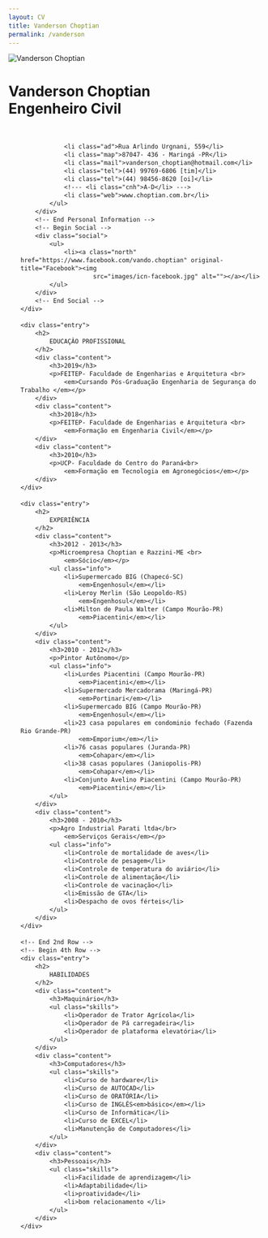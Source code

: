 ```yaml
---
layout: CV
title: Vanderson Choptian
permalink: /vanderson
---
```


<div id="paper-mid">
    <div class="entry">
        <!-- Begin Image -->
        <img class="portrait"
             src="https://scontent.fpmw1-1.fna.fbcdn.net/v/t1.0-9/46315068_2226975534001680_1293611576523227136_n.jpg?_nc_cat=101&_nc_ht=scontent.fpmw1-1.fna&oh=fe54b6c73b77452286365958a2d7b6d3&oe=5CD2A095"
             alt="Vanderson Choptian">
        <!-- End Image -->
        <!-- Begin Personal Information -->
        <div class="self">
            <h1>
                Vanderson Choptian
                <br>
                <span>Engenheiro Civil</span>
            </h1>
             <br>
            <ul>
                
                <li class="ad">Rua Arlindo Urgnani, 559</li>
                <li class="map">87047- 436 - Maringá -PR</li>
                <li class="mail">vanderson_choptian@hotmail.com</li>
                <li class="tel">(44) 99769-6806 [tim]</li>
                <li class="tel">(44) 98456-8620 [oi]</li>
                <!--- <li class="cnh">A-D</li> --->
                <li class="web">www.choptian.com.br</li>
            </ul>
        </div>
        <!-- End Personal Information -->
        <!-- Begin Social -->
        <div class="social">
            <ul>
                <li><a class="north" href="https://www.facebook.com/vando.choptian" original-title="Facebook"><img
                        src="images/icn-facebook.jpg" alt=""></a></li>
            </ul>
        </div>
        <!-- End Social -->
    </div>

    <div class="entry">
        <h2>
            EDUCAÇÂO PROFISSIONAL
        </h2>
        <div class="content">
            <h3>2019</h3>
            <p>FEITEP- Faculdade de Engenharias e Arquitetura <br>
                <em>Cursando Pós-Graduação Engenharia de Segurança do Trabalho </em></p>
        </div>
        <div class="content">
            <h3>2018</h3>
            <p>FEITEP- Faculdade de Engenharias e Arquitetura <br>
                <em>Formação em Engenharia Civil</em></p>
        </div>
        <div class="content">
            <h3>2010</h3>
            <p>UCP- Faculdade do Centro do Paraná<br>
                <em>Formação em Tecnologia em Agronegócios</em></p>
        </div>
    </div>

    <div class="entry">
        <h2>
            EXPERIÊNCIA
        </h2>
        <div class="content">
            <h3>2012 - 2013</h3>
            <p>Microempresa Choptian e Razzini-ME <br>
                <em>Sócio</em></p>
            <ul class="info">
                <li>Supermercado BIG (Chapecó-SC)
                    <em>Engenhosul</em></li>
                <li>Leroy Merlin (São Leopoldo-RS)
                    <em>Engenhosul</em></li>
                <li>Milton de Paula Walter (Campo Mourão-PR)
                    <em>Piacentini</em></li>
            </ul>
        </div>
        <div class="content">
            <h3>2010 - 2012</h3>
            <p>Pintor Autônomo</p>
            <ul class="info">
                <li>Lurdes Piacentini (Campo Mourão-PR)
                    <em>Piacentini</em></li>
                <li>Supermercado Mercadorama (Maringá-PR)
                    <em>Portinari</em></li>
                <li>Supermercado BIG (Campo Mourão-PR)
                    <em>Engenhosul</em></li>
                <li>23 casa populares em condominio fechado (Fazenda Rio Grande-PR)
                    <em>Emporium</em></li>
                <li>76 casas populares (Juranda-PR)
                    <em>Cohapar</em></li>
                <li>38 casas populares (Janiopolis-PR)
                    <em>Cohapar</em></li>
                <li>Conjunto Avelino Piacentini (Campo Mourão-PR)
                    <em>Piacentini</em></li>
            </ul>
        </div>
        <div class="content">
            <h3>2008 - 2010</h3>
            <p>Agro Industrial Parati ltda</br>
                <em>Serviços Gerais</em></p>
            <ul class="info">
                <li>Controle de mortalidade de aves</li>
                <li>Controle de pesagem</li>
                <li>Controle de temperatura do aviário</li>
                <li>Controle de alimentação</li>
                <li>Controle de vacinação</li>
                <li>Emissão de GTA</li>
                <li>Despacho de ovos férteis</li>
            </ul>
        </div>
    </div>

    <!-- End 2nd Row -->
    <!-- Begin 4th Row -->
    <div class="entry">
        <h2>
            HABILIDADES
        </h2>
        <div class="content">
            <h3>Maquinário</h3>
            <ul class="skills">
                <li>Operador de Trator Agrícola</li>
                <li>Operador de Pá carregadeira</li>
                <li>Operador de plataforma elevatória</li>
            </ul>
        </div>
        <div class="content">
            <h3>Computadores</h3>
            <ul class="skills">
                <li>Curso de hardware</li>
                <li>Curso de AUTOCAD</li>
                <li>Curso de ORATÓRIA</li>
                <li>Curso de INGLÊS<em>básico</em></li>
                <li>Curso de Informática</li>
                <li>Curso de EXCEL</li>
                <li>Manutenção de Computadores</li>
            </ul>
        </div>
        <div class="content">
            <h3>Pessoais</h3>
            <ul class="skills">
                <li>Facilidade de aprendizagem</li>
                <li>Adaptabilidade</li>
                <li>proatividade</li>
                <li>bom relacionamento </li>
            </ul>
        </div>
    </div>
</div>

